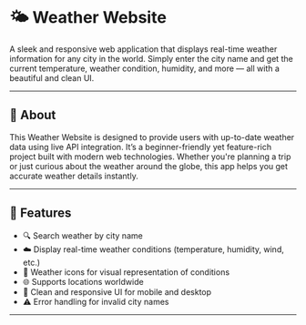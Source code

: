 # 🌤️ Weather Website

A sleek and responsive web application that displays real-time weather information for any city in the world. Simply enter the city name and get the current temperature, weather condition, humidity, and more — all with a beautiful and clean UI.

---

## 📌 About

This Weather Website is designed to provide users with up-to-date weather data using live API integration. It’s a beginner-friendly yet feature-rich project built with modern web technologies. Whether you're planning a trip or just curious about the weather around the globe, this app helps you get accurate weather details instantly.

---

## 🚀 Features

- 🔍 Search weather by city name
- ☁️ Display real-time weather conditions (temperature, humidity, wind, etc.)
- 🌇 Weather icons for visual representation of conditions
- 🌐 Supports locations worldwide
- 🎨 Clean and responsive UI for mobile and desktop
- ⚠️ Error handling for invalid city names

---
